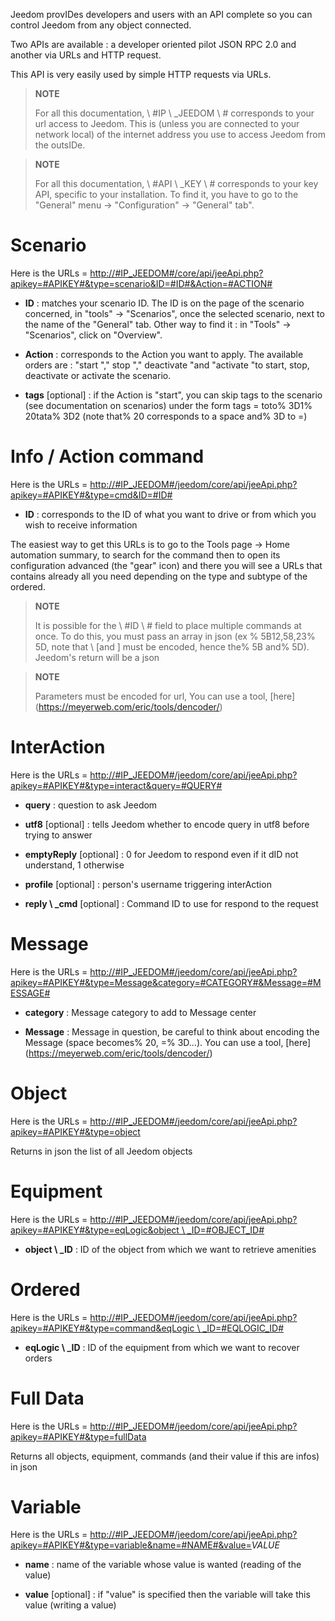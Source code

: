 Jeedom provIDes developers and users with an API
complete so you can control Jeedom from any object
connected.

Two APIs are available : a developer oriented pilot
JSON RPC 2.0 and another via URLs and HTTP request.

This API is very easily used by simple HTTP requests via
URLs.

> **NOTE**
>
> For all this documentation, \ #IP \ _JEEDOM \ # corresponds to your url
> access to Jeedom. This is (unless you are connected to your network
> local) of the internet address you use to access Jeedom
> from the outsIDe.

> **NOTE**
>
> For all this documentation, \ #API \ _KEY \ # corresponds to your key
> API, specific to your installation. To find it, you have to go to
> the "General" menu → "Configuration" → "General" tab".

Scenario 
========

Here is the URLs =
[http://\#IP\_JEEDOM\#/core/api/jeeApi.php?apikey=\#APIKEY\#&type=scenario&ID=\#ID\#&Action=\#ACTION\#](http://#IP_JEEDOM#/core/api/jeeApi.php?apikey=#APIKEY#&type=scenario&ID=#ID#&Action=#ACTION#)

-   **ID** : matches your scenario ID. The ID is on the
    page of the scenario concerned, in &quot;tools&quot; → &quot;Scenarios&quot;, once the
    selected scenario, next to the name of the &quot;General&quot; tab. Other
    way to find it : in &quot;Tools&quot; → &quot;Scenarios&quot;, click on
    "Overview".

-   **Action** : corresponds to the Action you want to apply. The
    available orders are : "start "," stop "," deactivate "and
    "activate "to start, stop, deactivate or
    activate the scenario.

-   **tags** \[optional\] : if the Action is &quot;start&quot;, you can skip
    tags to the scenario (see documentation on scenarios) under
    the form tags = toto% 3D1% 20tata% 3D2 (note that% 20 corresponds to a
    space and% 3D to =)

Info / Action command 
====================

Here is the URLs =
[http://\#IP\_JEEDOM\#/jeedom/core/api/jeeApi.php?apikey=\#APIKEY\#&type=cmd&ID=\#ID\#](http://#IP_JEEDOM#/jeedom/core/api/jeeApi.php?apikey=#APIKEY#&type=cmd&ID=#ID#)

-   **ID** : corresponds to the ID of what you want to drive or from which
    you wish to receive information

The easiest way to get this URLs is to go to the Tools page →
Home automation summary, to search for the command then to open its configuration
advanced (the &quot;gear&quot; icon) and there you will see a URLs that contains
already all you need depending on the type and subtype of the
ordered.

> **NOTE**
>
> It is possible for the \ #ID \ # field to place multiple commands
> at once. To do this, you must pass an array in json (ex
> % 5B12,58,23% 5D, note that \ [and \] must be encoded, hence the% 5B
> and% 5D). Jeedom&#39;s return will be a json

> **NOTE**
>
> Parameters must be encoded for url, You can use
> a tool, [here] (https://meyerweb.com/eric/tools/dencoder/)

InterAction 
===========

Here is the URLs =
[http://\#IP\_JEEDOM\#/jeedom/core/api/jeeApi.php?apikey=\#APIKEY\#&type=interact&query=\#QUERY\#](http://#IP_JEEDOM#/jeedom/core/api/jeeApi.php?apikey=#APIKEY#&type=interact&query=#QUERY#)

-   **query** : question to ask Jeedom

-   **utf8** \[optional\] : tells Jeedom whether to encode query
    in utf8 before trying to answer

-   **emptyReply** \[optional\] : 0 for Jeedom to respond even if it
    dID not understand, 1 otherwise

-   **profile** \[optional\] : person&#39;s username
    triggering interAction

-   **reply \ _cmd** \[optional\] : Command ID to use for
    respond to the request

Message 
=======

Here is the URLs =
[http://\#IP\_JEEDOM\#/jeedom/core/api/jeeApi.php?apikey=\#APIKEY\#&type=Message&category=\#CATEGORY\#&Message=\#MESSAGE\#](http://#IP_JEEDOM#/jeedom/core/api/jeeApi.php?apikey=#APIKEY#&type=Message&category=#CATEGORY#&Message=#MESSAGE#)

-   **category** : Message category to add to Message center

-   **Message** : Message in question, be careful to think about encoding
    the Message (space becomes% 20, =% 3D…). You can use a
    tool, [here] (https://meyerweb.com/eric/tools/dencoder/)

Object 
=====

Here is the URLs =
[http://\#IP\_JEEDOM\#/jeedom/core/api/jeeApi.php?apikey=\#APIKEY\#&type=object](http://#IP_JEEDOM#/jeedom/core/api/jeeApi.php?apikey=#APIKEY#&type=object)

Returns in json the list of all Jeedom objects

Equipment 
==========

Here is the URLs =
[http://\#IP\_JEEDOM\#/jeedom/core/api/jeeApi.php?apikey=\#APIKEY\#&type=eqLogic&object \ _ID=\#OBJECT\_ID\#](http://#IP_JEEDOM#/jeedom/core/api/jeeApi.php?apikey=#APIKEY#&type=eqLogic&object_ID=#OBJECT_ID#)

-   **object \ _ID** : ID of the object from which we want to retrieve
    amenities

Ordered 
========

Here is the URLs =
[http://\#IP\_JEEDOM\#/jeedom/core/api/jeeApi.php?apikey=\#APIKEY\#&type=command&eqLogic \ _ID=\#EQLOGIC\_ID\#](http://#IP_JEEDOM#/jeedom/core/api/jeeApi.php?apikey=#APIKEY#&type=command&eqLogic_ID=#EQLOGIC_ID#)

-   **eqLogic \ _ID** : ID of the equipment from which we want to recover
    orders

Full Data 
=========

Here is the URLs =
[http://\#IP\_JEEDOM\#/jeedom/core/api/jeeApi.php?apikey=\#APIKEY\#&type=fullData](http://#IP_JEEDOM#/jeedom/core/api/jeeApi.php?apikey=#APIKEY#&type=fullData)

Returns all objects, equipment, commands (and their value if this
are infos) in json

Variable 
========

Here is the URLs =
[http://\#IP\_JEEDOM\#/jeedom/core/api/jeeApi.php?apikey=\#APIKEY\#&type=variable&name=\#NAME\#&value=](http://#IP_JEEDOM#/jeedom/core/api/jeeApi.php?apikey=#APIKEY#&type=variable&name=#NAME#&value=)*VALUE*

-   **name** : name of the variable whose value is wanted (reading of
    the value)

-   **value** \[optional\] : if &quot;value&quot; is specified then the variable
    will take this value (writing a value)


